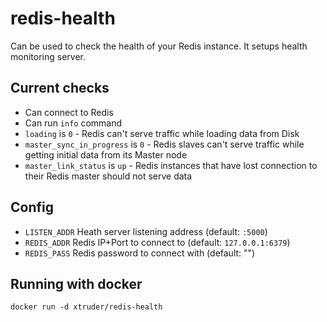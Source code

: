 # redis-health

Can be used to check the health of your Redis instance. It setups health monitoring server.

## Current checks

- Can connect to Redis
- Can run `info` command
- `loading` is `0` - Redis can't serve traffic while loading data from Disk
- `master_sync_in_progress` is `0` - Redis slaves can't serve traffic while getting initial data from its Master node
- `master_link_status` is `up` - Redis instances that have lost connection to their Redis master should not serve data

## Config

- `LISTEN_ADDR` Heath server listening address (default: `:5000`)
- `REDIS_ADDR` Redis IP+Port to connect to (default: `127.0.0.1:6379`)
- `REDIS_PASS` Redis password to connect with (default: "")

## Running with docker

```
docker run -d xtruder/redis-health
```